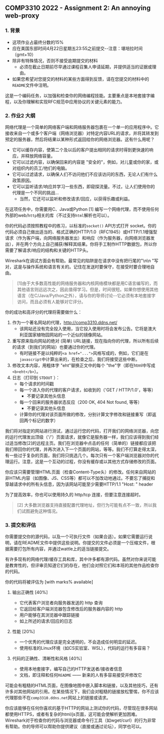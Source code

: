 ## COMP3310 2022 - Assignment 2: An annoying web-proxy

### 1. 背景

- 这项作业占最终分数的15%
- 应在美国东部时间4月22日星期五23:55之前提交--注意：堪培拉时间（gmt+10）
- 除非有特殊情况，否则不接受逾期提交的材料
  - 必须在截止日期前尽早通过课程召集人申请延期，并提供适当的证据或理由。
- 如果您希望对您提交的材料的某些方面得到反馈，请在您提交的材料中的`README`文件中注明。

这是一个编码任务，以加强和检查你的网络编程技能。主要重点是本地套接字编程，以及你理解和实现RFC规范中应用协议的关键元素的能力。

### 2. 作业2 大纲

网络代理是一个简单的网络客户端和网络服务器包裹在一个单一的应用程序中。它接收来自一个或多个客户端（网络浏览器）对特定内容URL的请求，并将其转发到预定的服务器，然后将结果以某种形式返回给你的网络浏览器。这有什么用呢？

- 它可以缓存内容，使第二个及以后的客户提出相同的请求时得到更快速的响应，并释放网络容量。
- 它可以过滤内容，以确保回来的内容是 "安全的"，例如，对儿童或你的家，或对组织内的员工/他们的电脑。
- 它可以过滤请求，以确保人们不访问他们不应该访问的东西，无论人们有什么政策原因。
- 它可以监听请求/响应并学习一些东西，即窥探流量。不过，让人们使用你的代理是一个不同的挑战...
  - 当然，它还可以监听和修改请求/回应，以获得乐趣或利益。

在这项任务中，你需要用C、Java或Python [1] 编写一个网络代理，而不使用任何外部的web/`http`相关的库（不过支持`html`解析也可以）。

你的代码必须按照教程中的练习，以标准的`socket()` API方式打开 socket。你的代码必须自己做出适当的、格式正确的HTTP/1.0（RFC1945）或HTTP/1.1增强型请求（作为客户端，向网络服务器发出）和响应（作为服务器，向网络浏览器发出），并在两个方向上自己捕获/解释其结果。你将手工制作HTTP数据包，所以你需要了解请求/响应的结构和关键的HTTP头。

Wireshark在调试方面会有帮助。最常见的陷阱是在请求中没有把行尾的"\n\n "写对，这是与操作系统和语言有关的。记住在发送时要保守，在接受时要合理地自由。

> [1]由于大多数高性能的网络服务器和内核网络模块都是用C语言编写的，而其他语言则远远次之，因此值得学习。但是，时间很短。如果你想使用其他语言（在C/Java/Python之外），请与你的导师讨论--它必须有本地套接字访问，而且必须有人能够对它评分。

你的成功和高评分的代理将需要做什么：

1. 作为一个著名网站的代理，http://comp3310.ddns.net/
   - 该网站还没有完全投入使用，当它投入使用时将会发布公告。它将是澳大利亚国家植物园网站的一个近似的镜像网站。
2. 重写原来指向网站的绝对 (简单) URL链接，现在指向你的代理，所以所有后续的请求（到我们的网站）也要通过你的代理。
   - 有时链接不是以纯粹的`<a href="...">`风格写成的，例如，它们是在`javascript`中计算出来的，在检查之后，我们将接受这些中断。
3. 修改文本内容，用粗体字 "eht"替换正文中的每个 "the"字（即在html中写成`<b>eht</b>`）。
4. 日志（打印到 `STDOUT` ）：
   - 每个请求的时间戳
   - 每一个进入你的代理的客户请求，如收到的（'GET / HTTP/1.0'，等等）
     - 不要记录其他头信息
   - 每一个回来的服务器状态反应（200 OK, 404 Not found, 等等）
     - 不要记录其他头信息
   - 计算你的代理对该页面所做的修改，分别计算文字修改和链接重写（即返回两个标记的数字）

我们将对指定的网站进行测试，通过运行您的代码，打开我们的网络浏览器，向您的运行代理发出顶级（'/'）页面请求，就像它是服务器一样，我们应该得到我们经过适当修改[2]的远程主页。我们在浏览器中点击的任何（简单的）链接都应该把我们带回你的代理，并再次进入下一个页面的网站，等等。我们不打算走得太深，有一些过于复杂的页面，我们将只挑选几个。每次只有一个客户端浏览器对你的代理运行。注意，这是一个互动的过程，你没有缓存或以其他方式存储修改的页面。

你应该只需要管理HTML页面（检查Content-Type头）的修改。任何来自网站的非HTML内容（如图像、JS、CSS等）都可以不加改动地通过。不要忘了捕捉和穿越请求中的所有头信息，因为该网站可能至少需要HTTP/1.1 "Host: " header

为了提高效率，你也可以使用持久的 http/tcp 连接，但要注意连接超时。

> [2] 大多数浏览器支持直接配置代理地址，但行为可能有点不一致，所以我们试图避免这种情况。

### 3. 提交和评估

你需要提交你的源代码，以及一个可执行文件（如果合适）。如果它需要运行说明，请在README文件中提供这些说明。你提交的文件必须是一个压缩文件，根据需要打包所有内容，并通过wattle上的适当链接提交。

有许多现有的网络代理/缓存工具和库，其中许多都有源代码。虽然对你来说可能是教育性的，但评审员知道它们的存在，他们会对照它们和本班的其他作品检查你的代码。

你的代码将被评估为 [with marks% available]

1. 输出正确性 [40%]
   - 它代表客户浏览者向服务器发送的 http 查询
   - 它返回给客户端浏览器包含修改后的服务器内容的 http
   - 用户能够在其浏览器中跟踪链接
   - 如上所述的请求/回应的日志
2. 性能 [20%]
   - 一个优秀的代理应该是完全透明的，不会造成任何明显的延迟。
   - 使用标准的Linux环境（如CS实验室、WSL），代码的运行有多容易？

3. 代码的正确性、清晰性和风格 [40%]
   - 使用本地套接字，编写自己的HTTP发送者/接收者信息
   - 文档，即注释和任何`README` —— 新来的人有多容易接受并修改它

可能会有粗糙的HTML页面，在图像地图中嵌入脚本和链接，以及其他技巧，还有许多对其他网站的引用。在某些情况下，我们会对粗糙的链接放松警惕，你不应该代理那些不在`comp3310.ddns.net`网站上的链接或请求。

你应该能够在任何你喜欢的基于HTTP的网站上测试你的代码，尽管现在很多网站都使用HTTPS，或者有复杂的html/js页面，这可能会使解析更加困难。Wireshark对于检查你的代码与浏览器或命令行工具（如wget/curl）的行为非常有帮助。你的导师可以帮助你提供建议（直接或通过论坛），同学也可以。